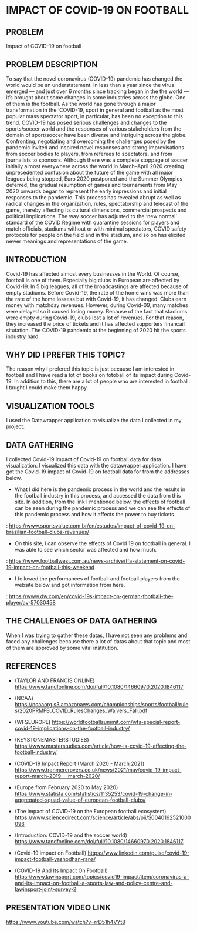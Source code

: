 # IMPACT OF COVID-19 ON FOOTBALL

## PROBLEM 
Impact of COVID-19 on football

## PROBLEM DESCRIPTION
To say that the novel coronavirus (COVID-19) pandemic has changed the world would be an understatement. In less than a year since the virus emerged — and just over 6 months since tracking began in the the world — it’s brought about some changes in some industries across the globe. One of them is the football.
As the world has gone through a major transformation in the ‘COVID-19, sport in general and football as the most popular mass spectator sport, in particular, has been no exception to this trend.
COVID-19 has posed serious challenges and changes to the sports/soccer world and the responses of various stakeholders from the domain of sport/soccer have been diverse and intriguing across the globe.
Confronting, negotiating and overcoming the challenges posed by the pandemic invited and inspired novel responses and strong improvisations from soccer bodies to players, from referees to spectators, and from journalists to sponsors.
Although there was a complete stoppage of soccer initially almost everywhere across the world in March–April 2020 creating unprecedented confusion about the future of the game with all major leagues being stopped, Euro 2020 postponed and the Summer Olympics deferred, the gradual resumption of games and tournaments from May 2020 onwards began to represent the early impressions and initial responses to the pandemic.
This process has revealed abrupt as well as radical changes in the organization, rules, spectatorship and telecast of the game, thereby affecting its cultural dimensions, commercial prospects and political implications. The way soccer has adjusted to the ‘new normal’ standard of the COVID Regime with quarantine sessions for players and match officials, stadiums without or with minimal spectators, COVID safety protocols for people on the field and in the stadium, and so on has elicited newer meanings and representations of the game.

## INTRODUCTION
Covid-19 has affected almost every businesses in the World. Of course, football is one of them. Especially big clubs in European are affected by Covid-19.
In 5 big leagues, all of the broadcastings are affected because of empty stadiums.
Before Covid-19, the rate of the home wins was more than the rate of the home lossess but with Covid-19, it has changed.
Clubs earn money with matchday revenues. However, during Covid-09, many matches were delayed so it caused losing money.
Because of the fact that stadiums were empty during Covid-19, clubs lost a lot of revenues. For that reason, they increased the price of tickets and it has affected supporters financail situtation.
The COVID-19 pandemic at the beginning of 2020 hit the sports industry hard.

## WHY DID I PREFER THIS TOPIC?

The reason why I prefered this topic is just because I am interested in football and I have read a lot of books on fotoball of its impact during Covid-19. In addition to this, there are a lot of people who are interested in football. I taught I could make them happy.

## VISUALIZATION TOOLS
I used the Datawrapper application to visualize the data I collected in my project.

## DATA GATHERING
I collected Covid-19 impact of Covid-19 on football data for data visualization. I visualized this data with the datawrapper application. I have got the Covid-19 impact of Covid-19 on football data for from the addresses below.

- What I did here is the pandemic process in the world and the results in the football industry in this process, and accessed the data from this site. In addition, from the link I mentioned below, the effects of football can be seen during the pandemic process and we can see the effects of this pandemic process and how it affects the power to buy tickets.
 
: https://www.sportsvalue.com.br/en/estudos/impact-of-covid-19-on-brazilian-football-clubs-revenues/

- On this site, I can observe the effects of Covid 19 on football in general. I was able to see which sector was affected and how much.

: https://www.footballwest.com.au/news-archive/ffa-statement-on-covid-19-impact-on-football-this-weekend

- I followed the performances of football and football players from the website below and got information from here.

: https://www.dw.com/en/covid-19s-impact-on-german-football-the-player/av-57030458

## THE CHALLENGES OF DATA GATHERING
When I was trying to gather these datas, I have not seen any problems and faced any challenges because there a lot of datas about that topic and most of them are approved by some vital institution.

## REFERENCES
- (TAYLOR AND FRANCIS ONLINE) https://www.tandfonline.com/doi/full/10.1080/14660970.2020.1846117
  
- (NCAA) https://ncaaorg.s3.amazonaws.com/championships/sports/football/rules/2020PRMFB_COVID_RulesChanges_Waivers_Fall.pdf
 
- (WFSEUROPE) https://worldfootballsummit.com/wfs-special-report-covid-19-implications-on-the-football-industry/

- (KEYSTONEMASTERSTUDIES) https://www.masterstudies.com/article/how-is-covid-19-affecting-the-football-industry/

- (COVID-19 Impact Report (March 2020 - March 2021) https://www.tranmererovers.co.uk/news/2021/may/covid-19-impact-report-march-2019---march-2020/

- (Europe from February 2020 to May 2020) https://www.statista.com/statistics/1135253/covid-19-change-in-aggregated-squad-value-of-european-football-clubs/

- (The impact of COVID-19 on the European football ecosystem) https://www.sciencedirect.com/science/article/abs/pii/S0040162521000093

- (Introduction: COVID-19 and the soccer world) https://www.tandfonline.com/doi/full/10.1080/14660970.2020.1846117

- (Covid-19 impact on Football) https://www.linkedin.com/pulse/covid-19-impact-football-yashodhan-rana/

- (COVID-19 And Its Impact On Football) https://www.lawinsport.com/topics/covid19-impact/item/coronavirus-a-and-its-impact-on-football-a-sports-law-and-policy-centre-and-lawinsport-joint-survey-2

## PRESENTATION VIDEO LINK 
https://www.youtube.com/watch?v=rrD51h4VYt8


